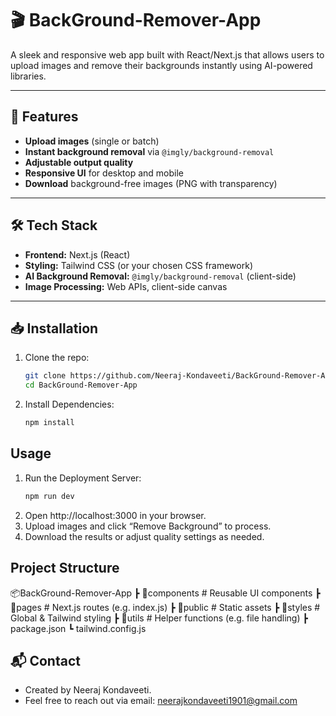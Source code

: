 # 🎬 BackGround-Remover-App

A sleek and responsive web app built with React/Next.js that allows users to upload images and remove their backgrounds instantly using AI-powered libraries.

---

## 🚀 Features

- **Upload images** (single or batch)
- **Instant background removal** via `@imgly/background-removal`  
- **Adjustable output quality**
- **Responsive UI** for desktop and mobile
- **Download** background-free images (PNG with transparency)

---

## 🛠️ Tech Stack

- **Frontend:** Next.js (React)
- **Styling:** Tailwind CSS (or your chosen CSS framework)
- **AI Background Removal:** `@imgly/background-removal` (client-side)
- **Image Processing:** Web APIs, client-side canvas

---

## 📥 Installation

1. Clone the repo:
   ```bash
   git clone https://github.com/Neeraj-Kondaveeti/BackGround-Remover-App.git
   cd BackGround-Remover-App

2. Install Dependencies:
   ```bash
   npm install 

## Usage 

1. Run the Deployment Server:
   ```bash
   npm run dev
2. Open http://localhost:3000 in your browser.
3. Upload images and click “Remove Background” to process.
4. Download the results or adjust quality settings as needed.

## Project Structure 

📦BackGround-Remover-App
 ┣ 📂components      # Reusable UI components
 ┣ 📂pages           # Next.js routes (e.g. index.js)
 ┣ 📂public          # Static assets
 ┣ 📂styles          # Global & Tailwind styling
 ┣ 📂utils           # Helper functions (e.g. file handling)
 ┣ package.json
 ┗ tailwind.config.js

## 📬 Contact
- Created by Neeraj Kondaveeti.
- Feel free to reach out via email: neerajkondaveeti1901@gmail.com






   






